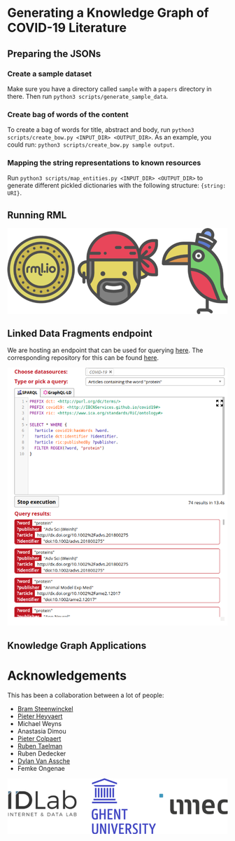 # Generating a Knowledge Graph of COVID-19 Literature

## Preparing the JSONs

### Create a sample dataset
Make sure you have a directory called `sample` with a `papers` directory in there. Then run `python3 scripts/generate_sample_data`.

### Create bag of words of the content
To create a bag of words for title, abstract and body, run `python3 scripts/create_bow.py <INPUT_DIR> <OUTPUT_DIR>`. As an example, you could run: `python3 scripts/create_bow.py sample output`.

### Mapping the string representations to known resources
Run `python3 scripts/map_entities.py <INPUT_DIR> <OUTPUT_DIR>` to generate different pickled dictionaries with the following structure: `{string: URI}`.

## Running RML

![The RML Ecosystem](images/rml.png "RML Ecosystem")

## Linked Data Fragments endpoint

We are hosting an endpoint that can be used for querying [here](https://query-covid19.linkeddatafragments.org/). The corresponding repository for this can be found [here](https://github.com/rubensworks/covid19-web-query-client).

![The Linked Data Fragment Client](images/ldf.png "The Linked Data Fragment Client")

## Knowledge Graph Applications

# Acknowledgements

This has been a collaboration between a lot of people:
* [Bram Steenwinckel](https://bsteenwi.github.io/)
* [Pieter Heyvaert](https://pieterheyvaert.com/)
* Michael Weyns
* Anastasia Dimou
* [Pieter Colpaert](https://pietercolpaert.be/)
* [Ruben Taelman](https://www.rubensworks.net/)
* Ruben Dedecker
* [Dylan Van Assche](https://www.dylanvanassche.be/)
* Femke Ongenae

![IDLab, UGent -- imec](images/idlab.png "IDLab, UGent -- imec")
